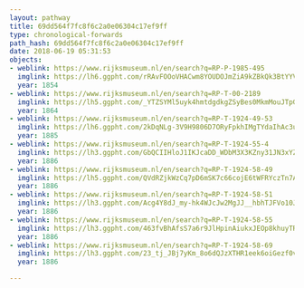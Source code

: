```yaml
---
layout: pathway
title: 69dd564f7fc8f6c2a0e06304c17ef9ff
type: chronological-forwards
path_hash: 69dd564f7fc8f6c2a0e06304c17ef9ff
date: 2018-06-19 05:31:53
objects:
- weblink: https://www.rijksmuseum.nl/en/search?q=RP-P-1985-495
  imglink: https://lh6.ggpht.com/rRAvFOOoVHACwm8YOUDOJmZiA9kZBkQk3BtYYVPenFKF1Ijrh6aOc4fRXDXBsUKTNbpfqiMXOESyivWhb_2Wr7YY4Q=s200
  year: 1854
- weblink: https://www.rijksmuseum.nl/en/search?q=RP-T-00-2189
  imglink: https://lh5.ggpht.com/_YTZSYMl5uyk4hmtdgdkgZSyBes0MkmMouJTpGZ8orqEZCOTIIpKEgqfyJ8psrmHqJ5pok1WxKAao98oER-_A8GCUQ=s200
  year: 1864
- weblink: https://www.rijksmuseum.nl/en/search?q=RP-T-1924-49-53
  imglink: https://lh6.ggpht.com/2kDqNLg-3V9H9806D7ORyFpkhIMgTYdaIhAc3uZMkCdrpTXUbuR7LJ1Ht9yGTnuuBxe8ugtq_0Rn88MCk83K5WHZcRs=s200
  year: 1885
- weblink: https://www.rijksmuseum.nl/en/search?q=RP-T-1924-55-4
  imglink: https://lh3.ggpht.com/GbQCIIHloJ1IKJcaDD_WDbM3X3KZny31JN3xYZm-3Jsf3vEfPbL5RxruAULm3VRHQfx23E1iF5IfQO1U0coxC80zBl0=s200
  year: 1886
- weblink: https://www.rijksmuseum.nl/en/search?q=RP-T-1924-58-49
  imglink: https://lh5.ggpht.com/QVdRZjkWzCq7pD6mSK7c66cojE6tWFRYczTn7Ayxjb7yBg0Tu3mum4li2shW24J0B7taJ4a3gwhA7Fdmh7nuwhpJCVU=s200
  year: 1886
- weblink: https://www.rijksmuseum.nl/en/search?q=RP-T-1924-58-51
  imglink: https://lh3.ggpht.com/Acg4Y8dJ_my-hk4WJcJw2MgJJ__hbhTJFVo10JOqLvzGZvoVIjTwJB82Y13E2ByEII_vYqU23y4GPB5fNVaRPhAm-g=s200
  year: 1886
- weblink: https://www.rijksmuseum.nl/en/search?q=RP-T-1924-58-55
  imglink: https://lh3.ggpht.com/463fvBhAfsS7a6r9JlHpinAiukxJEOp8khuyTRTNQRAC56pKsPTh1Mzg43OpZvMTPI8GHCmcnkVIkeYgWXXj2TgvVrw=s200
  year: 1886
- weblink: https://www.rijksmuseum.nl/en/search?q=RP-T-1924-58-69
  imglink: https://lh3.ggpht.com/23_tj_JBj7yKm_8o6dQJzXTHR1eek6oiGezf0vIzW91I2rrfRnAx3D504sRIXe_l9TwaUQITpiTzN6D4QdCC2CYr3A=s200
  year: 1886

---
```

